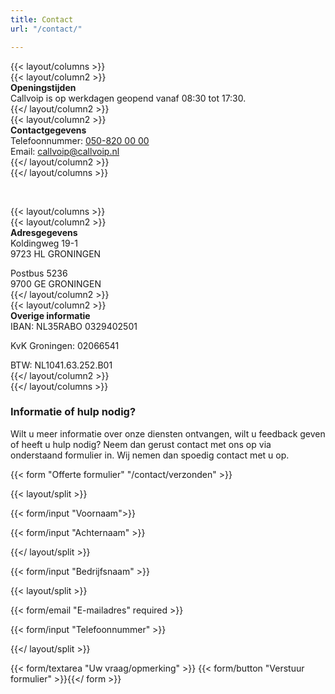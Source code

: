 ```yaml
---
title: Contact
url: "/contact/"

---
```

{{< layout/columns >}}  
{{< layout/column2 >}}  
**Openingstijden**  
Callvoip is op werkdagen geopend vanaf 08:30 tot 17:30.  
{{</ layout/column2 >}}  
{{< layout/column2 >}}  
**Contactgegevens**  
Telefoonnummer: [050-820 00 00](tel:+31508200000)  
Email: [callvoip@callvoip.nl](https://www.callvoiptelefonie.nl/contact/contactgegevens/)  
{{</ layout/column2 >}}  
{{</ layout/columns >}}

<br>

{{< layout/columns >}}  
{{< layout/column2 >}}  
**Adresgegevens**  
Koldingweg 19-1  
9723 HL GRONINGEN

Postbus 5236  
9700 GE GRONINGEN  
{{</ layout/column2 >}}  
{{< layout/column2 >}}  
**Overige informatie**  
IBAN: NL35RABO 0329402501

KvK Groningen: 02066541

BTW: NL1041.63.252.B01  
{{</ layout/column2 >}}  
{{</ layout/columns >}}

### Informatie of hulp nodig?

Wilt u meer informatie over onze diensten ontvangen, wilt u feedback geven of heeft u hulp nodig? Neem dan gerust contact met ons op via onderstaand formulier in. Wij nemen dan spoedig contact met u op.

{{< form "Offerte formulier" "/contact/verzonden" >}}

{{< layout/split >}}

{{< form/input "Voornaam">}}

{{< form/input "Achternaam" >}}

{{</ layout/split >}}

{{< form/input "Bedrijfsnaam" >}}

{{< layout/split >}}

{{< form/email "E-mailadres" required >}}

{{< form/input "Telefoonnummer" >}}

{{</ layout/split >}}

{{< form/textarea "Uw vraag/opmerking" >}} {{< form/button "Verstuur formulier" >}}{{</ form >}}